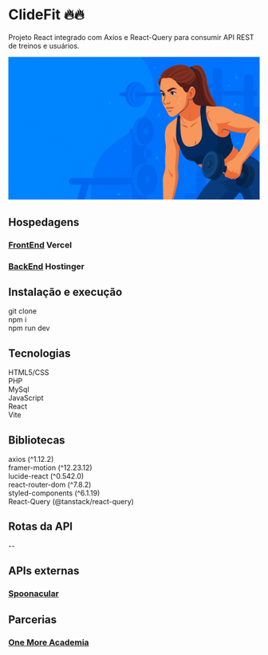 # ClideFit 🔥🔥

Projeto React integrado com Axios e React-Query para consumir API REST de treinos e usuários.

![Logo ClideFit](/src/pages/Home/banner.jpg)

## Hospedagens

### [FrontEnd](https://clide-8vw8bdr3a-clidefits-projects.vercel.app) Vercel
### [BackEnd]() Hostinger


## Instalação e execução

git clone <repo-url>  
npm i  
npm run dev  

## Tecnologias

HTML5/CSS  
PHP  
MySql  
JavaScript  
React  
Vite

## Bibliotecas

axios (^1.12.2)  
framer-motion (^12.23.12)  
lucide-react (^0.542.0)  
react-router-dom (^7.8.2)  
styled-components (^6.1.19)  
React-Query (@tanstack/react-query)

## Rotas da API

--

## APIs externas

### [Spoonacular](https://spoonacular.com/food-api)

## Parcerias

### [One More Academia](https://www.youtube.com/@OneMoreAcademia)
